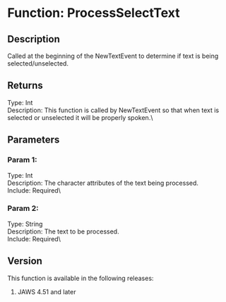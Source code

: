 # Function: ProcessSelectText

## Description

Called at the beginning of the NewTextEvent to determine if text is
being selected/unselected.

## Returns

Type: Int\
Description: This function is called by NewTextEvent so that when text
is selected or unselected it will be properly spoken.\

## Parameters

### Param 1:

Type: Int\
Description: The character attributes of the text being processed.\
Include: Required\

### Param 2:

Type: String\
Description: The text to be processed.\
Include: Required\

## Version

This function is available in the following releases:

1.  JAWS 4.51 and later
